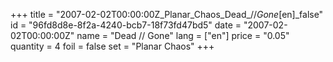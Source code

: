 +++
title = "2007-02-02T00:00:00Z_Planar_Chaos_Dead_//_Gone_[en]_false"
id = "96fd8d8e-8f2a-4240-bcb7-18f73fd47bd5"
date = "2007-02-02T00:00:00Z"
name = "Dead // Gone"
lang = ["en"]
price = "0.05"
quantity = 4
foil = false
set = "Planar Chaos"
+++
